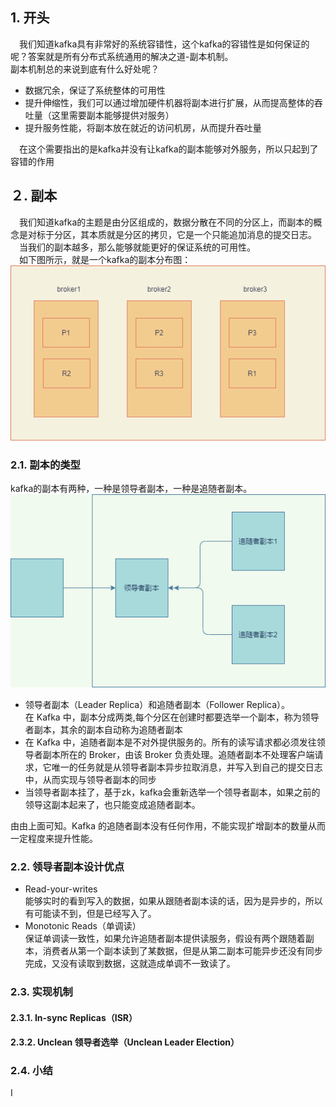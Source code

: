 ## 1. 开头  
　我们知道kafka具有非常好的系统容错性，这个kafka的容错性是如何保证的呢？答案就是所有分布式系统通用的解决之道-副本机制。  
副本机制总的来说到底有什么好处呢？ 

* 数据冗余，保证了系统整体的可用性
* 提升伸缩性，我们可以通过增加硬件机器将副本进行扩展，从而提高整体的吞吐量（这里需要副本能够提供对服务）
* 提升服务性能，将副本放在就近的访问机房，从而提升吞吐量

　在这个需要指出的是kafka并没有让kafka的副本能够对外服务，所以只起到了容错的作用

## ２. 副本
　我们知道kafka的主题是由分区组成的，数据分散在不同的分区上，而副本的概念是对标于分区，其本质就是分区的拷贝，它是一个只能追加消息的提交日志。  
　当我们的副本越多，那么能够就能更好的保证系统的可用性。  
　如下图所示，就是一个kafka的副本分布图：
![](kafka的容错性.png)  
### 2.1. 副本的类型
kafka的副本有两种，一种是领导者副本，一种是追随者副本。  
![](副本角色.png)  
* 领导者副本（Leader Replica）和追随者副本（Follower Replica）。  
  在 Kafka 中，副本分成两类,每个分区在创建时都要选举一个副本，称为领导者副本，其余的副本自动称为追随者副本
* 在 Kafka 中，追随者副本是不对外提供服务的。所有的读写请求都必须发往领导者副本所在的 Broker，由该 Broker 负责处理。追随者副本不处理客户端请求，它唯一的任务就是从领导者副本异步拉取消息，并写入到自己的提交日志中，从而实现与领导者副本的同步
* 当领导者副本挂了，基于zk，kafka会重新选举一个领导者副本，如果之前的领导这副本起来了，也只能变成追随者副本。

由由上面可知。Kafka 的追随者副本没有任何作用，不能实现扩增副本的数量从而一定程度来提升性能。

### 2.2. 领导者副本设计优点
* Read-your-writes  
能够实时的看到写入的数据，如果从跟随者副本读的话，因为是异步的，所以有可能读不到，但是已经写入了。
* Monotonic Reads（单调读）  
保证单调读一致性，如果允许追随者副本提供读服务，假设有两个跟随着副本，消费者从第一个副本读到了某数据，但是从第二副本可能异步还没有同步完成，又没有读取到数据，这就造成单调不一致读了。  
### 2.3. 实现机制  
#### 2.3.1. In-sync Replicas（ISR） 
#### 2.3.2. Unclean 领导者选举（Unclean Leader Election）

### 2.4. 小结
I